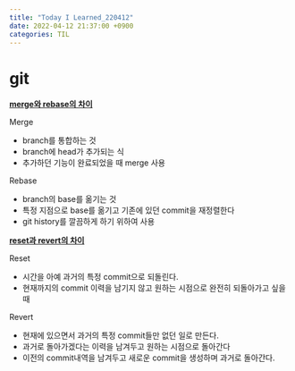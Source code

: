 ```yaml
---
title: "Today I Learned_220412"
date: 2022-04-12 21:37:00 +0900
categories: TIL
---
```


# git
**[merge와 rebase의 차이](https://firework-ham.tistory.com/12)**

Merge
- branch를 통합하는 것
- branch에 head가 추가되는 식
- 추가하던 기능이 완료되었을 때 merge 사용

Rebase
- branch의 base를 옮기는 것
- 특정 지점으로 base를 옮기고 기존에 있던 commit을 재정렬한다
- git history를 깔끔하게 하기 위하여 사용
  
**[reset과 revert의 차이](https://velog.io/@njs04210/Git-reset%EA%B3%BC-revert-%EC%95%8C%EA%B3%A0-%EC%82%AC%EC%9A%A9%ED%95%98%EA%B8%B0)**

Reset

- 시간을 아예 과거의 특정 commit으로 되돌린다.
- 현재까지의 commit 이력을 남기지 않고 원하는 시점으로 완전히 되돌아가고 싶을 때

Revert

- 현재에 있으면서 과거의 특정 commit들만 없던 일로 만든다.
- 과거로 돌아가겠다는 이력을 남겨두고 원하는 시점으로 돌아간다
- 이전의 commit내역을 남겨두고 새로운 commit을 생성하며 과거로 돌아간다.